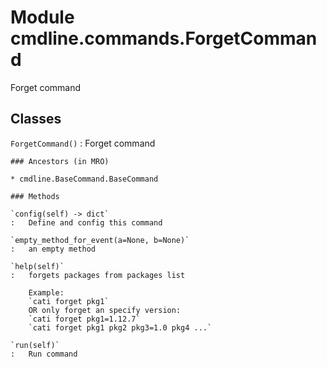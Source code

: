 Module cmdline.commands.ForgetCommand
=====================================
Forget command

Classes
-------

`ForgetCommand()`
:   Forget command

    ### Ancestors (in MRO)

    * cmdline.BaseCommand.BaseCommand

    ### Methods

    `config(self) ‑> dict`
    :   Define and config this command

    `empty_method_for_event(a=None, b=None)`
    :   an empty method

    `help(self)`
    :   forgets packages from packages list
        
        Example:
        `cati forget pkg1`
        OR only forget an specify version:
        `cati forget pkg1=1.12.7`
        `cati forget pkg1 pkg2 pkg3=1.0 pkg4 ...`

    `run(self)`
    :   Run command